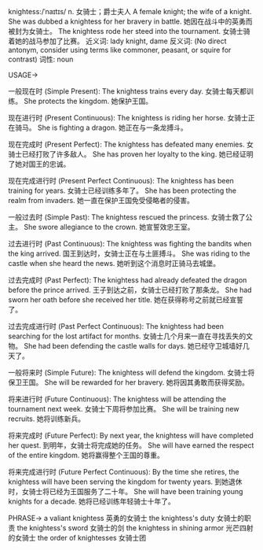knightess:/ˈnaɪtɪs/
n.
女骑士；爵士夫人
A female knight; the wife of a knight.
She was dubbed a knightess for her bravery in battle. 她因在战斗中的英勇而被封为女骑士。
The knightess rode her steed into the tournament. 女骑士骑着她的战马参加了比赛。
近义词: lady knight, dame
反义词: (No direct antonym, consider using terms like commoner, peasant, or squire for contrast)
词性: noun


USAGE->

一般现在时 (Simple Present):
The knightess trains every day. 女骑士每天都训练。
She protects the kingdom. 她保护王国。

现在进行时 (Present Continuous):
The knightess is riding her horse. 女骑士正在骑马。
She is fighting a dragon. 她正在与一条龙搏斗。

现在完成时 (Present Perfect):
The knightess has defeated many enemies. 女骑士已经打败了许多敌人。
She has proven her loyalty to the king. 她已经证明了她对国王的忠诚。

现在完成进行时 (Present Perfect Continuous):
The knightess has been training for years. 女骑士已经训练多年了。
She has been protecting the realm from invaders. 她一直在保护王国免受侵略者的侵害。

一般过去时 (Simple Past):
The knightess rescued the princess. 女骑士救了公主。
She swore allegiance to the crown. 她宣誓效忠王室。

过去进行时 (Past Continuous):
The knightess was fighting the bandits when the king arrived. 国王到达时，女骑士正在与土匪搏斗。
She was riding to the castle when she heard the news. 她听到这个消息时正骑马去城堡。

过去完成时 (Past Perfect):
The knightess had already defeated the dragon before the prince arrived. 王子到达之前，女骑士已经打败了那条龙。
She had sworn her oath before she received her title.  她在获得称号之前就已经宣誓了。

过去完成进行时 (Past Perfect Continuous):
The knightess had been searching for the lost artifact for months. 女骑士几个月来一直在寻找丢失的文物。
She had been defending the castle walls for days. 她已经守卫城墙好几天了。

一般将来时 (Simple Future):
The knightess will defend the kingdom. 女骑士将保卫王国。
She will be rewarded for her bravery. 她将因其勇敢而获得奖励。

将来进行时 (Future Continuous):
The knightess will be attending the tournament next week. 女骑士下周将参加比赛。
She will be training new recruits. 她将训练新兵。

将来完成时 (Future Perfect):
By next year, the knightess will have completed her quest. 到明年，女骑士将完成她的任务。
She will have earned the respect of the entire kingdom. 她将赢得整个王国的尊重。

将来完成进行时 (Future Perfect Continuous):
By the time she retires, the knightess will have been serving the kingdom for twenty years. 到她退休时，女骑士将已经为王国服务了二十年。
She will have been training young knights for a decade. 她将已经训练年轻骑士十年了。


PHRASE->
a valiant knightess 英勇的女骑士
the knightess's duty 女骑士的职责
the knightess's sword 女骑士的剑
the knightess in shining armor 光芒四射的女骑士
the order of knightesses 女骑士团
